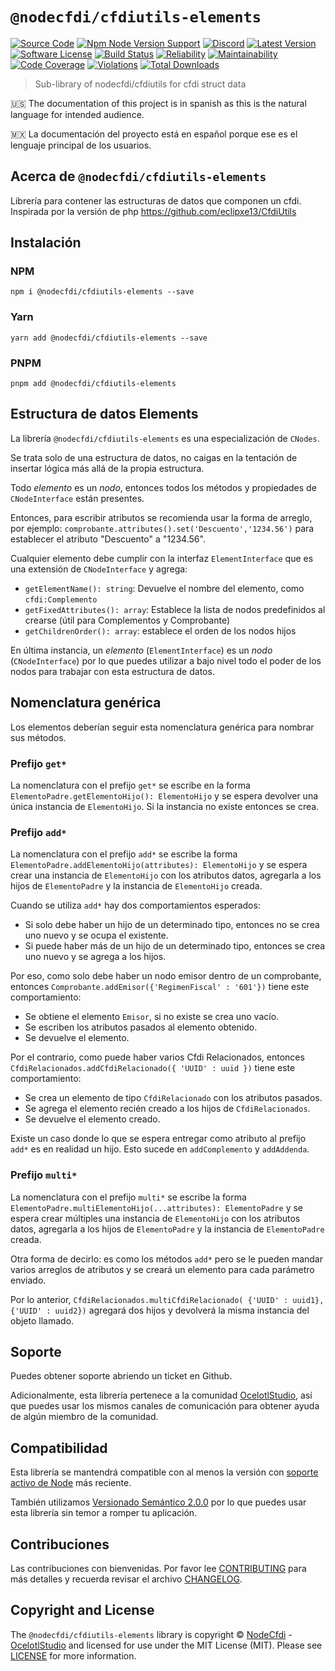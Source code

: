 # `@nodecfdi/cfdiutils-elements`

[![Source Code][badge-source]][source]
[![Npm Node Version Support][badge-node-version]][node-version]
[![Discord][badge-discord]][discord]
[![Latest Version][badge-release]][release]
[![Software License][badge-license]][license]
[![Build Status][badge-build]][build]
[![Reliability][badge-reliability]][reliability]
[![Maintainability][badge-maintainability]][maintainability]
[![Code Coverage][badge-coverage]][coverage]
[![Violations][badge-violations]][violations]
[![Total Downloads][badge-downloads]][downloads]

> Sub-library of nodecfdi/cfdiutils for cfdi struct data

:us: The documentation of this project is in spanish as this is the natural language for intended audience.

:mexico: La documentación del proyecto está en español porque ese es el lenguaje principal de los usuarios.

## Acerca de `@nodecfdi/cfdiutils-elements`

Librería para contener las estructuras de datos que componen un cfdi. Inspirada por la versión de
php <https://github.com/eclipxe13/CfdiUtils>

## Instalación

### NPM

```shell
npm i @nodecfdi/cfdiutils-elements --save
```

### Yarn

```shell
yarn add @nodecfdi/cfdiutils-elements --save
```

### PNPM

```shell
pnpm add @nodecfdi/cfdiutils-elements
```

## Estructura de datos Elements

La librería `@nodecfdi/cfdiutils-elements` es una especialización de `CNodes`.

Se trata solo de una estructura de datos, no caigas en la tentación de insertar lógica más allá de la propia estructura.

Todo *elemento* es un *nodo*, entonces todos los métodos y propiedades de `CNodeInterface` están presentes.

Entonces, para escribir atributos se recomienda usar la forma de arreglo, por ejemplo:
`comprobante.attributes().set('Descuento','1234.56')` para establecer el atributo "Descuento" a "1234.56".

Cualquier elemento debe cumplir con la interfaz `ElementInterface`
que es una extensión de `CNodeInterface` y agrega:

- `getElementName(): string`: Devuelve el nombre del elemento, como `cfdi:Complemento`
- `getFixedAttributes(): array`: Establece la lista de nodos predefinidos al crearse (útil para Complementos y
  Comprobante)
- `getChildrenOrder(): array`: establece el orden de los nodos hijos

En última instancia, un *elemento* (`ElementInterface`) es un *nodo* (`CNodeInterface`)
por lo que puedes utilizar a bajo nivel todo el poder de los nodos para trabajar con esta estructura de datos.

## Nomenclatura genérica

Los elementos deberían seguir esta nomenclatura genérica para nombrar sus métodos.

### Prefijo `get*`

La nomenclatura con el prefijo `get*` se escribe en la forma `ElementoPadre.getElementoHijo(): ElementoHijo`
y se espera devolver una única instancia de `ElementoHijo`. Si la instancia no existe entonces se crea.

### Prefijo `add*`

La nomenclatura con el prefijo `add*` se escribe la forma `ElementoPadre.addElementoHijo(attributes): ElementoHijo`
y se espera crear una instancia de `ElementoHijo` con los atributos datos, agregarla a los hijos de `ElementoPadre`
y la instancia de `ElementoHijo` creada.

Cuando se utiliza `add*` hay dos comportamientos esperados:

- Si solo debe haber un hijo de un determinado tipo, entonces no se crea uno nuevo y se ocupa el existente.
- Si puede haber más de un hijo de un determinado tipo, entonces se crea uno nuevo y se agrega a los hijos.

Por eso, como solo debe haber un nodo emisor dentro de un comprobante,
entonces `Comprobante.addEmisor({'RegimenFiscal' : '601'})` tiene este comportamiento:

- Se obtiene el elemento `Emisor`, si no existe se crea uno vacío.
- Se escriben los atributos pasados al elemento obtenido.
- Se devuelve el elemento.

Por el contrario, como puede haber varios Cfdi Relacionados, entonces
`CfdiRelacionados.addCfdiRelacionado({ 'UUID' : uuid })` tiene este comportamiento:

- Se crea un elemento de tipo `CfdiRelacionado` con los atributos pasados.
- Se agrega el elemento recién creado a los hijos de `CfdiRelacionados`.
- Se devuelve el elemento creado.

Existe un caso donde lo que se espera entregar como atributo al prefijo `add*` es en realidad un hijo. Esto sucede
en `addComplemento` y `addAddenda`.

### Prefijo `multi*`

La nomenclatura con el prefijo `multi*` se escribe la
forma `ElementoPadre.multiElementoHijo(...attributes): ElementoPadre`
y se espera crear múltiples una instancia de `ElementoHijo` con los atributos datos, agregarla a los hijos
de `ElementoPadre`
y la instancia de `ElementoPadre` creada.

Otra forma de decirlo: es como los métodos `add*` pero se le pueden mandar varios arreglos de atributos y se creará un
elemento para cada parámetro enviado.

Por lo anterior, `CfdiRelacionados.multiCfdiRelacionado( {'UUID' : uuid1}, {'UUID' : uuid2})` agregará dos hijos y
devolverá la misma instancia del objeto llamado.

## Soporte

Puedes obtener soporte abriendo un ticket en Github.

Adicionalmente, esta librería pertenece a la comunidad [OcelotlStudio](https://ocelotlstudio.com), así que puedes usar los mismos canales de comunicación para obtener ayuda de algún miembro de la comunidad.

## Compatibilidad

Esta librería se mantendrá compatible con al menos la versión con
[soporte activo de Node](https://nodejs.org/es/about/releases/) más reciente.

También utilizamos [Versionado Semántico 2.0.0](https://semver.org/lang/es/) por lo que puedes usar esta librería sin temor a romper tu aplicación.

## Contribuciones

Las contribuciones con bienvenidas. Por favor lee [CONTRIBUTING][] para más detalles y recuerda revisar el archivo [CHANGELOG][].

## Copyright and License

The `@nodecfdi/cfdiutils-elements` library is copyright © [NodeCfdi](https://github.com/nodecfdi) - [OcelotlStudio](https://ocelotlstudio.com) and licensed for use under the MIT License (MIT). Please see [LICENSE][] for more information.

[contributing]: https://github.com/nodecfdi/cfdiutils-elements/blob/main/CONTRIBUTING.md
[changelog]: https://github.com/nodecfdi/cfdiutils-elements/blob/main/CHANGELOG.md

[source]: https://github.com/nodecfdi/cfdiutils-elements
[node-version]: https://www.npmjs.com/package/@nodecfdi/cfdiutils-elements
[discord]: https://discord.gg/AsqX8fkW2k
[release]: https://www.npmjs.com/package/@nodecfdi/cfdiutils-elements
[license]: https://github.com/nodecfdi/cfdiutils-elements/blob/main/LICENSE
[build]: https://github.com/nodecfdi/cfdiutils-elements/actions/workflows/build.yml?query=branch:main
[reliability]:https://sonarcloud.io/component_measures?id=nodecfdi_cfdiutils-elements&metric=Reliability
[maintainability]: https://sonarcloud.io/component_measures?id=nodecfdi_cfdiutils-elements&metric=Maintainability
[coverage]: https://sonarcloud.io/component_measures?id=nodecfdi_cfdiutils-elements&metric=Coverage
[violations]: https://sonarcloud.io/project/issues?id=nodecfdi_cfdiutils-elements&resolved=false
[downloads]: https://www.npmjs.com/package/@nodecfdi/cfdiutils-elements

[badge-source]: https://img.shields.io/badge/source-nodecfdi/cfdiutils--elements-blue.svg?logo=github
[badge-node-version]: https://img.shields.io/node/v/@nodecfdi/cfdiutils-elements.svg?logo=nodedotjs
[badge-discord]: https://img.shields.io/discord/459860554090283019?logo=discord
[badge-release]: https://img.shields.io/npm/v/@nodecfdi/cfdiutils-elements.svg?logo=npm
[badge-license]: https://img.shields.io/github/license/nodecfdi/cfdiutils-elements.svg?logo=open-source-initiative
[badge-build]: https://img.shields.io/github/actions/workflow/status/nodecfdi/cfdiutils-elements/build.yml?branch=main
[badge-reliability]: https://sonarcloud.io/api/project_badges/measure?project=nodecfdi_cfdiutils-elements&metric=reliability_rating
[badge-maintainability]: https://sonarcloud.io/api/project_badges/measure?project=nodecfdi_cfdiutils-elements&metric=sqale_rating
[badge-coverage]: https://img.shields.io/sonar/coverage/nodecfdi_cfdiutils-elements/main?logo=sonarcloud&server=https%3A%2F%2Fsonarcloud.io
[badge-violations]: https://img.shields.io/sonar/violations/nodecfdi_cfdiutils-elements/main?format=long&logo=sonarcloud&server=https%3A%2F%2Fsonarcloud.io
[badge-downloads]: https://img.shields.io/npm/dm/@nodecfdi/cfdiutils-elements.svg?logo=npm
